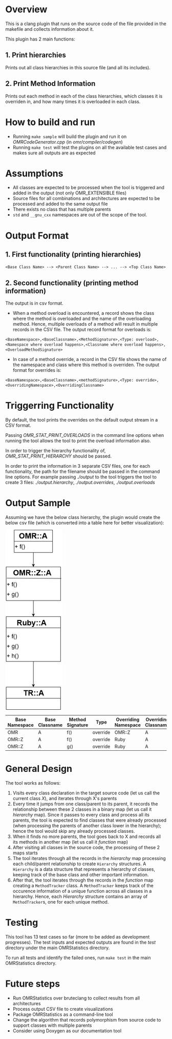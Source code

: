 # Overview
This is a clang plugin that runs on the source code of the file provided in the makefile and collects information about it.

This plugin has 2 main functions:
## 1. Print hierarchies
Prints out all class hierarchies in this source file (and all its includes).

## 2. Print Method Information
Prints out each method in each of the class hierarchies, which classes it is overriden in, and how many times it is overloaded in each class.

# How to build and run
* Running `make sample` will build the plugin and run it on _OMRCodeGenerator.cpp_ (in _omr/compiler/codegen_)
* Running `make test` will test the plugins on all the available test cases and makes sure all outputs are as expected

# Assumptions
* All classes are expected to be processed when the tool is triggered and added in the output (not only OMR_EXTENSIBLE files)
* Source files for all combinations and architectures are expected to be processed and added to the same output file
* There exists no class that has multiple parents
* `std` and `__gnu_cxx` namespaces are out of the scope of the tool.


# Output Format
## 1. First functionality (printing hierarchies)
`<Base Class Name> --> <Parent Class Name> --> ... --> <Top Class Name>`

## 2. Second functionality (printing method information)
The output is in csv format. 

* When a method overload is encountered, a record shows the class where the method is overloaded and the name of the overloading method. Hence, multiple overloads of a method will result in multiple records in the CSV file. The output record format for overloads is:
```
<BaseNamespace>,<BaseClassname>,<MethodSignature>,<Type: overload>,<Namespace where overload happens>,<Classname where overload happens>, <OverloadMethodSignature>
```

* In case of a method override, a record in the CSV file shows the name of the namespace and class where this method is overriden. The output format for overrides is:
```
<BaseNamespace>,<BaseClassname>,<methodSignature>,<Type: override>,<OverridingNamespace>,<OverridingClassname>
```
# Triggerring Functionality
By default, the tool prints the overrides on the default output stream in a CSV format. 

Passing _OMR_STAT_PRINT_OVERLOADS_ in the command line options when running the tool allows the tool to print the overload information also. 

In order to trigger the hierarchy functionality of, _OMR_STAT_PRINT_HIERARCHY_ should be passed.

In order to print the information in 3 separate CSV files, one for each functionality, the path for the filename should be passed in the command line options. For example passing _./output_ to the tool triggers the tool to create 3 files: _./output.hierarchy_, _./output.overrides_, _./output.overloads_

# Output Sample
Assuming we have the below class hierarchy, the plugin would create the below csv file (which is converted into a table here for better visualization):

![Class Hierarchy](https://github.com/samasri/omr/blob/master/tools/compiler/OMRStatistics/doc/resources/ExampleUML.png)

| Base Namespace| Base Classname | Method Signature | Type | Overriding Namespace | Overriding Classname |
| --- | --- | --- | --- | --- | --- |
| OMR | A | f() | override | OMR::Z | A |
| OMR::Z | A | f() | override | Ruby | A |
| OMR::Z | A | g() | override | Ruby | A |

# General Design
The tool works as follows:
1. Visits every class declaration in the target source code (let us call the current class _X_), and iterates through X's parents
2. Every time it jumps from one class/parent to its parent, it records the relationship between these 2 classes in a binary map (let us call it _hierarchy_ map). Since it passes to every class and process all its parents, the tool is expected to find classes that were already processed (when processing the parents of another class lower in the hierarchy); hence the tool would skip any already processed classes.
3. When it finds no more parents, the tool goes back to X and records all its methods in another map (let us call it _function_ map)
4. After visiting all classes in the source code, the processing of these 2 maps starts
5. The tool iterates through all the records in the _hierarchy_ map processing each child/parent relationship to create `Hierarchy` structures. A `Hierarchy` is a data structure that represents a hierarchy of classes, keeping track of the base class and other important information.
6. After that, the tool iterates through the records in the _function_ map creating a `MethodTracker` class. A `MethodTracker` keeps track of the occurence information of a unique function across all classes in a hierarchy. Hence, each _Hierarchy_ structure contains an array of `MethodTracker`s, one for each unique method.

# Testing
This tool has 13 test cases so far (more to be added as development progresses). The test inputs and expected outputs are found in the _test_ directory under the main OMRStatistics directory.

To run all tests and identify the failed ones, run `make test` in the main OMRStatistics directory.

# Future steps
* Run OMRStatistics over bruteclang to collect results from all architectures
* Process output CSV file to create visualizations
* Package OMRStatistics as a command-line tool
* Change the algorithm that records polymorphism from source code to support classes with multiple parents
* Consider using Doxygen as our documentation tool
